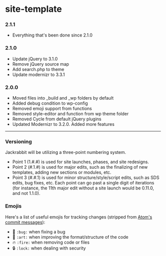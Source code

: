 # site-template

### 2.1.1
- Everything that's been done since 2.1.0

### 2.1.0
- Update jQuery to 3.1.0
- Remove jQuery source map
- Add search.php to theme
- Update modernizr to 3.3.1

### 2.0.0
- Moved files into _build and _wp folders by default
- Added debug condition to wp-config
- Removed emoji support from functions
- Removed style-editor and function from wp theme folder
- Removed Cycle from default jQuery plugins
- Updated Modernizr to 3.2.0. Added more features

---

### Versioning
Jackrabbit will be utilizing a three-point numbering system.
- Point 1 (1.#.#) is used for site launches, phases, and site redesigns.
- Point 2 (#.1.#) is used for major edits, such as the finalizing of new templates, adding new sections or modules, etc.
- Point 3 (#.#.1) is used for minor structure/style/script edits, such as SDS edits, bug fixes, etc.
Each point can go past a single digit of iterations (for instance, the 11th major edit without a site launch would be 0.11.0, and not 1.1.0).

### Emojis
Here's a list of useful emojis for tracking changes (stripped from [Atom's commit messages](https://github.com/atom/atom/blob/master/CONTRIBUTING.md#git-commit-messages)):
- :bug: `:bug:` when fixing a bug
- :art: `:art:` when improving the format/structure of the code
- :fire: `:fire:` when removing code or files
- :lock: `:lock:` when dealing with security
